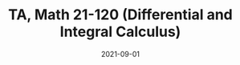 ---
title: "TA, Math 21-120 (Differential and Integral Calculus)"
collection: teaching
type: "Undergraduate course"
permalink: /teaching/2021-fall
venue: "Carnegie Mellon University"
date: 2021-09-01
location: "Pittsburgh, Pennsylvania"
---